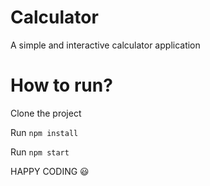 # Calculator
 A simple and interactive calculator application

# How to run?
Clone the project

Run ```npm install```

Run ```npm start```

HAPPY CODING 😃
